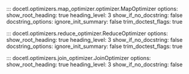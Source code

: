 ::: docetl.optimizers.map_optimizer.optimizer.MapOptimizer
    options:
        show_root_heading: true
        heading_level: 3
        show_if_no_docstring: false
        docstring_options:
            ignore_init_summary: false
            trim_doctest_flags: true

::: docetl.optimizers.reduce_optimizer.ReduceOptimizer
    options:
        show_root_heading: true
        heading_level: 3
        show_if_no_docstring: false
        docstring_options:
            ignore_init_summary: false
            trim_doctest_flags: true

::: docetl.optimizers.join_optimizer.JoinOptimizer
    options:
        show_root_heading: true
        heading_level: 3
        show_if_no_docstring: false